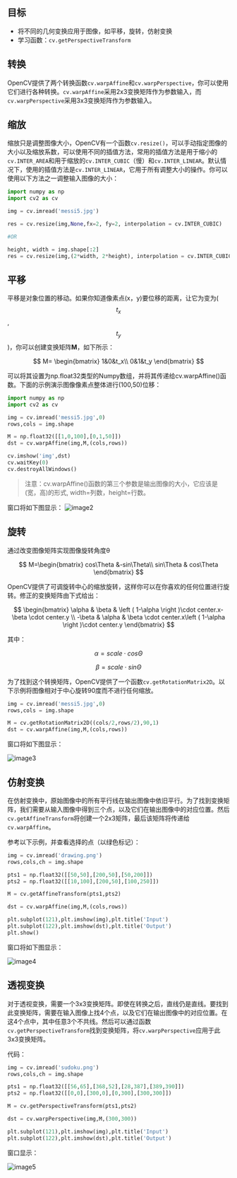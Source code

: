 ## 目标
- 将不同的几何变换应用于图像，如平移，旋转，仿射变换
- 学习函数：`cv.getPerspectiveTransform`

## 转换
OpenCV提供了两个转换函数`cv.warpAffine`和`cv.warpPerspective`，你可以使用它们进行各种转换。`cv.warpAffine`采用2x3变换矩阵作为参数输入，而`cv.warpPerspective`采用3x3变换矩阵作为参数输入。

## 缩放
缩放只是调整图像大小，OpenCV有一个函数`cv.resize()`，可以手动指定图像的大小以及缩放系数，可以使用不同的插值方法，常用的插值方法是用于缩小的`cv.INTER_AREA`和用于缩放的`cv.INTER_CUBIC`（慢）和`cv.INTER_LINEAR`。默认情况下，使用的插值方法是`cv.INTER_LINEAR`，它用于所有调整大小的操作。你可以使用以下方法之一调整输入图像的大小：

```python
import numpy as np
import cv2 as cv

img = cv.imread('messi5.jpg')

res = cv.resize(img,None,fx=2, fy=2, interpolation = cv.INTER_CUBIC)

#OR

height, width = img.shape[:2]
res = cv.resize(img,(2*width, 2*height), interpolation = cv.INTER_CUBIC)
```
## 平移
平移是对象位置的移动。如果你知道像素点(x，y)要位移的距离，让它为变为($$ t_x $$,$$ t_y $$)，你可以创建变换矩阵**M**，如下所示：

$$ M=
\begin{bmatrix}
1&0&t_x\\
0&1&t_y
\end{bmatrix} $$

可以将其设置为np.float32类型的Numpy数组，并将其传递给cv.warpAffine()函数。下面的示例演示图像像素点整体进行(100,50)位移：

```python
import numpy as np
import cv2 as cv

img = cv.imread('messi5.jpg',0)
rows,cols = img.shape

M = np.float32([[1,0,100],[0,1,50]])
dst = cv.warpAffine(img,M,(cols,rows))

cv.imshow('img',dst)
cv.waitKey(0)
cv.destroyAllWindows()
```

> 注意：cv.warpAffine()函数的第三个参数是输出图像的大小，它应该是(宽，高)的形式, width=列数，height=行数。

窗口将如下图显示：
![image2](https://docs.opencv.org/4.0.0/translation.jpg)

## 旋转
通过改变图像矩阵实现图像旋转角度θ

$$ M=\begin{bmatrix}
cos\Theta &-sin\Theta\\ 
sin\Theta & cos\Theta 
\end{bmatrix} $$

OpenCV提供了可调旋转中心的缩放旋转，这样你可以在你喜欢的任何位置进行旋转。修正的变换矩阵由下式给出：

$$ \begin{bmatrix}
\alpha  & \beta & \left ( 1-\alpha  \right )\cdot center.x-\beta \cdot center.y \\ 
-\beta   & \alpha & \beta \cdot center.x\left ( 1-\alpha  \right )\cdot center.y
\end{bmatrix} $$

其中：

$$ \alpha = scale\cdot cos\Theta $$

$$ \beta = scale\cdot sin\Theta $$

为了找到这个转换矩阵，OpenCV提供了一个函数`cv.getRotationMatrix2D`。以下示例将图像相对于中心旋转90度而不进行任何缩放。

```python
img = cv.imread('messi5.jpg',0)
rows,cols = img.shape

M = cv.getRotationMatrix2D((cols/2,rows/2),90,1)
dst = cv.warpAffine(img,M,(cols,rows))
```

窗口将如下图显示：

![image3](https://docs.opencv.org/4.0.0/rotation.jpg)

## 仿射变换

在仿射变换中，原始图像中的所有平行线在输出图像中依旧平行。为了找到变换矩阵，我们需要从输入图像中得到三个点，以及它们在输出图像中的对应位置。然后`cv.getAffineTransform`将创建一个2x3矩阵，最后该矩阵将传递给`cv.warpAffine`。

参考以下示例，并查看选择的点（以绿色标记）：

```python
img = cv.imread('drawing.png')
rows,cols,ch = img.shape

pts1 = np.float32([[50,50],[200,50],[50,200]])
pts2 = np.float32([[10,100],[200,50],[100,250]])

M = cv.getAffineTransform(pts1,pts2)

dst = cv.warpAffine(img,M,(cols,rows))

plt.subplot(121),plt.imshow(img),plt.title('Input')
plt.subplot(122),plt.imshow(dst),plt.title('Output')
plt.show()
```

窗口将如下图显示：

![image4](https://docs.opencv.org/4.0.0/affine.jpg)

## 透视变换

对于透视变换，需要一个3x3变换矩阵。即使在转换之后，直线仍是直线。要找到此变换矩阵，需要在输入图像上找4个点，以及它们在输出图像中的对应位置。在这4个点中，其中任意3个不共线。然后可以通过函数`cv.getPerspectiveTransform`找到变换矩阵，将`cv.warpPerspective`应用于此3x3变换矩阵。

代码：

```python
img = cv.imread('sudoku.png')
rows,cols,ch = img.shape

pts1 = np.float32([[56,65],[368,52],[28,387],[389,390]])
pts2 = np.float32([[0,0],[300,0],[0,300],[300,300]])

M = cv.getPerspectiveTransform(pts1,pts2)

dst = cv.warpPerspective(img,M,(300,300))

plt.subplot(121),plt.imshow(img),plt.title('Input')
plt.subplot(122),plt.imshow(dst),plt.title('Output')
```

窗口显示：

![image5](https://docs.opencv.org/4.0.0/perspective.jpg)